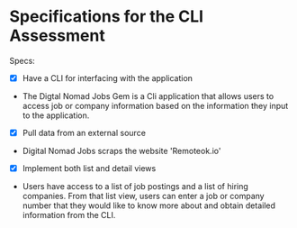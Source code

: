 # Specifications for the CLI Assessment

Specs:
- [x] Have a CLI for interfacing with the application
- The Digtal Nomad Jobs Gem is a Cli application that allows users to
access job or company information based on the information they input to the application.

- [x] Pull data from an external source
- Digital Nomad Jobs scraps the website 'Remoteok.io'

- [x] Implement both list and detail views
- Users have access to a list of job postings and a list of hiring companies. From that list view, users can enter a job or company number that they would like to know more about and obtain detailed information from the CLI. 

